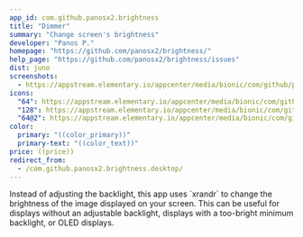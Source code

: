 ```yaml
---
app_id: com.github.panosx2.brightness
title: "Dimmer"
summary: "Change screen's brightness"
developer: "Panos P."
homepage: "https://github.com/panosx2/brightness/"
help_page: "https://github.com/panosx2/brightness/issues"
dist: juno
screenshots:
  - https://appstream.elementary.io/appcenter/media/bionic/com/github/panosx2.brightness/5AA6301F4018DE726D34D94FBEBCDC5A/screenshots/image-1_orig.png
icons:
  "64": https://appstream.elementary.io/appcenter/media/bionic/com/github/panosx2.brightness/5AA6301F4018DE726D34D94FBEBCDC5A/icons/64x64/com.github.panosx2.brightness_com.github.panosx2.brightness.png
  "128": https://appstream.elementary.io/appcenter/media/bionic/com/github/panosx2.brightness/5AA6301F4018DE726D34D94FBEBCDC5A/icons/128x128/com.github.panosx2.brightness_com.github.panosx2.brightness.png
  "64@2": https://appstream.elementary.io/appcenter/media/bionic/com/github/panosx2.brightness/5AA6301F4018DE726D34D94FBEBCDC5A/icons/64x64@2/com.github.panosx2.brightness_com.github.panosx2.brightness.png
color:
  primary: "((color_primary))"
  primary-text: "((color_text))"
price: ((price))
redirect_from:
  - /com.github.panosx2.brightness.desktop/
---
```


<p>Instead of adjusting the backlight, this app uses `xrandr` to change the brightness of the image displayed on your screen. This can be useful for displays without an adjustable backlight, displays with a too-bright minimum backlight, or OLED displays.</p>